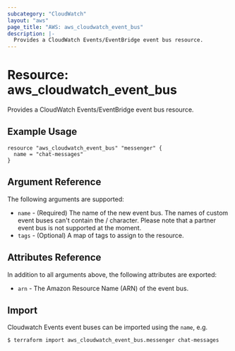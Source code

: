 ```yaml
---
subcategory: "CloudWatch"
layout: "aws"
page_title: "AWS: aws_cloudwatch_event_bus"
description: |-
  Provides a CloudWatch Events/EventBridge event bus resource.
---
```


# Resource: aws_cloudwatch_event_bus

Provides a CloudWatch Events/EventBridge event bus resource.

## Example Usage

```hcl
resource "aws_cloudwatch_event_bus" "messenger" {
  name = "chat-messages"
}
```

## Argument Reference

The following arguments are supported:

* `name` - (Required) The name of the new event bus.
	The names of custom event buses can't contain the / character.
	Please note that a partner event bus is not supported at the moment.
* `tags` - (Optional)  A map of tags to assign to the resource.

## Attributes Reference

In addition to all arguments above, the following attributes are exported:

* `arn` - The Amazon Resource Name (ARN) of the event bus.


## Import

Cloudwatch Events event buses can be imported using the `name`, e.g.

```console
$ terraform import aws_cloudwatch_event_bus.messenger chat-messages
```
